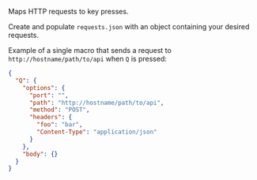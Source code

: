 Maps HTTP requests to key presses.

Create and populate `requests.json` with an object containing your desired requests.

Example of a single macro that sends a request to `http://hostname/path/to/api` when `Q` is pressed:
```json
{
  "Q": {
    "options": {
      "port": "",
      "path": "http://hostname/path/to/api",
      "method": "POST",
      "headers": {
        "foo": "bar",
        "Content-Type": "application/json"
      }
    },
    "body": {}
  }
}
```
